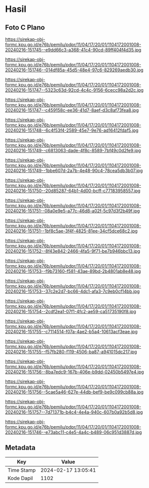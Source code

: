 # Hasil

## Foto C Plano

https://sirekap-obj-formc.kpu.go.id/e76b/pemilu/pdpr/11/04/17/20/01/1104172001008-20240216-151745--e9dd66c3-a368-41c4-90cd-89ff404f4d35.jpg

https://sirekap-obj-formc.kpu.go.id/e76b/pemilu/pdpr/11/04/17/20/01/1104172001008-20240216-151746--014df85a-45d5-48e4-97c6-829269aedb30.jpg

https://sirekap-obj-formc.kpu.go.id/e76b/pemilu/pdpr/11/04/17/20/01/1104172001008-20240216-151747--5323c63d-92cd-4c4c-9156-6cecc98a2d2c.jpg

https://sirekap-obj-formc.kpu.go.id/e76b/pemilu/pdpr/11/04/17/20/01/1104172001008-20240216-151747--c459158c-ee36-41d7-8aef-d3c8af73fea8.jpg

https://sirekap-obj-formc.kpu.go.id/e76b/pemilu/pdpr/11/04/17/20/01/1104172001008-20240216-151748--6c4f53f4-2589-45e7-9e76-ad16412fdaf5.jpg

https://sirekap-obj-formc.kpu.go.id/e76b/pemilu/pdpr/11/04/17/20/01/1104172001008-20240216-151749--c6813063-dade-4f8c-8589-7bf49c0d2fe9.jpg

https://sirekap-obj-formc.kpu.go.id/e76b/pemilu/pdpr/11/04/17/20/01/1104172001008-20240216-151749--1bbe607d-2a7b-4e48-90c4-78cea5db3b07.jpg

https://sirekap-obj-formc.kpu.go.id/e76b/pemilu/pdpr/11/04/17/20/01/1104172001008-20240216-151750--20d85287-64b1-4d00-bcff-c77183958557.jpg

https://sirekap-obj-formc.kpu.go.id/e76b/pemilu/pdpr/11/04/17/20/01/1104172001008-20240216-151751--08a0e9e5-a77c-46d8-a02f-5c97d3f2b49f.jpg

https://sirekap-obj-formc.kpu.go.id/e76b/pemilu/pdpr/11/04/17/20/01/1104172001008-20240216-151751--1bf8c5ae-3f4f-4825-81ee-34cf5dce68c2.jpg

https://sirekap-obj-formc.kpu.go.id/e76b/pemilu/pdpr/11/04/17/20/01/1104172001008-20240216-151752--8f43e842-2466-4fa5-9f71-be7b946bbc13.jpg

https://sirekap-obj-formc.kpu.go.id/e76b/pemilu/pdpr/11/04/17/20/01/1104172001008-20240216-151753--f9b73160-f581-43ae-89bd-2b4801ab8e48.jpg

https://sirekap-obj-formc.kpu.go.id/e76b/pemilu/pdpr/11/04/17/20/01/1104172001008-20240216-151753--37c2e2d7-bc66-4dc1-afa3-7c9eb0cf14bb.jpg

https://sirekap-obj-formc.kpu.go.id/e76b/pemilu/pdpr/11/04/17/20/01/1104172001008-20240216-151754--2cdf2ea1-07f1-4fc2-ae59-ca51735190f8.jpg

https://sirekap-obj-formc.kpu.go.id/e76b/pemilu/pdpr/11/04/17/20/01/1104172001008-20240216-151755--c7114514-f07a-4ae2-b5a4-10613acf3eae.jpg

https://sirekap-obj-formc.kpu.go.id/e76b/pemilu/pdpr/11/04/17/20/01/1104172001008-20240216-151755--f57fb280-f119-4506-ba87-a941015dc217.jpg

https://sirekap-obj-formc.kpu.go.id/e76b/pemilu/pdpr/11/04/17/20/01/1104172001008-20240216-151756--8ba7edc9-167b-406e-b9dd-02450b5497e4.jpg

https://sirekap-obj-formc.kpu.go.id/e76b/pemilu/pdpr/11/04/17/20/01/1104172001008-20240216-151756--5cae5a46-627e-44db-bef9-be9c099cb88a.jpg

https://sirekap-obj-formc.kpu.go.id/e76b/pemilu/pdpr/11/04/17/20/01/1104172001008-20240216-151757--7d71371b-b4c4-4e4a-940c-607b0a92b5d8.jpg

https://sirekap-obj-formc.kpu.go.id/e76b/pemilu/pdpr/11/04/17/20/01/1104172001008-20240216-151746--e73abc11-c4e5-4a4c-b489-06c951d3887d.jpg


## Metadata

| Key        | Value               |
| ---------- | ------------------- |
| Time Stamp | 2024-02-17 13:05:41 |
| Kode Dapil | 1102                |



